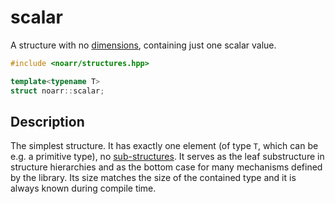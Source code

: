 # scalar

A structure with no [dimensions](../Glossary.md#dimension), containing just one scalar value.

```hpp
#include <noarr/structures.hpp>

template<typename T>
struct noarr::scalar;
```


## Description

The simplest structure. It has exactly one element (of type `T`, which can be e.g. a primitive type), no [sub-structures](../Glossary.md#sub-structure).
It serves as the leaf substructure in structure hierarchies and as the bottom case for many mechanisms defined by the library.
Its size matches the size of the contained type and it is always known during compile time.
